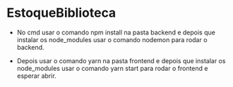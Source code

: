 # EstoqueBiblioteca

- No cmd usar o comando npm install na pasta backend e depois que instalar os node_modules usar o comando nodemon para rodar o backend.

- Depois usar o comando yarn na pasta frontend e depois que instalar os node_modules usar o comando yarn start para rodar o frontend e esperar abrir.
